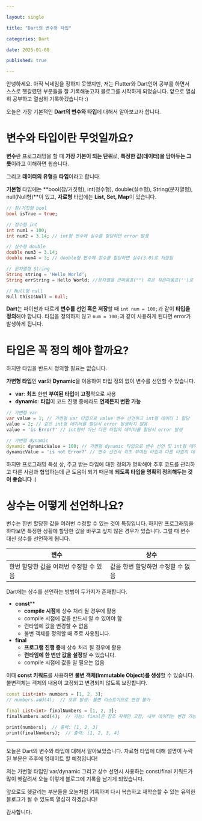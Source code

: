 ```yaml
---

layout: single

title: "Dart의 변수와 타입"

categories: Dart

date: 2025-01-08

published: true

---
```




안녕하세요. 아직 닉네임을 정하지 못했지만, 저는 Flutter와 Dart언어 공부를 하면서 스스로 헷갈렸던 부분들을 잘 기록해놓고자 블로그를 시작하게 되었습니다. 앞으로 열심히 공부하고 열심히 기록하겠습니다 :) 



오늘은 가장 기본적인 **Dart의 변수와 타입**에 대해서 알아보고자 합니다. 





# 변수와 타입이란 무엇일까요?

**변수**란 프로그래밍을 할 때 **가장 기본이 되는 단위**로, **특정한 값(데이터)을 담아두는 그릇**이라고 이해하면 쉽습니다. 

그리고 **데이터의 유형**을 **타입**이라고 합니다.

**기본형** 타입에는 **bool(참/거짓형), int(정수형), double(실수형), String(문자열형), null(Null형)**이 있고, **자료형** 타입에는 **List, Set, Map**이 있습니다.

```dart
// 참/거짓형 bool
bool isTrue = true;

// 정수형 int
int num1 = 100;
int num2 = 3.14; // int형 변수에 실수를 할당하면 error 발생

// 실수형 double
double num3 = 3.14;
double num4 = 3; // double형 변수에 정수를 할당하면 실수(3.0)로 저장됨

// 문자열형 String
String string = 'Hello World';
String errString = Hello World; //문자열을 큰따옴표("") 혹은 작은따옴표('')로 감싸주지 않으면 error 발생

// Null형 null
Null thisIsNull = null;
```

**Dart**는 파이썬과 다르게 **변수를 선언 혹은 저장**할 때 `int num = 100;`과 같이 **타입을 정의**해야 합니다.  타입을 정의하지 않고 `num = 100;`과 같이 사용하게 된다면 error가 발생하게 됩니다.





# 타입은 꼭 정의 해야 할까요?

하지만 타입을 반드시 정의할 필요는 없습니다. 

**가변형 타입**인 **var**와 **Dynamic**을 이용하여 타입 정의 없이 변수를 선언할 수 있습니다.



- **var**: **최초** 한번 **부여된 타입**이 **고정**적으로 사용
- **dynamic**: **타입**이 코드 진행 중에라도 **언제든지 변환 가능**

```dart
// 가변형 var
var value = 1; // 가변형 var 타입으로 value 변수 선언하고 int형 데이터 1 할당
value = 2; // 같은 int형 데이터를 할당시 error 발생하지 않음
value = 'is Error?' // int형이 아닌 다른 타입의 데이터를 할당시 error 발생

// 가변형 dynamic
dynamic dynamicValue = 100; // 가변형 dynamic 타입으로 변수 선언 및 int형 데이터 할당
dynamicValue = 'is not Error?' // 변수 선언시 최초 부여된 타입과 다른 타입의 데이터를 할당해도 error 발생하지 않음
```

하지만 프로그래밍 특성 상, 주고 받는 타입에 대한 정의가 명확해야 추후 코드를 관리하고 다른 사람과 협업하는데 큰 도움이 되기 때문에  **되도록 타입을 명확히 정의해두는 것이 좋습니다** :)





# 상수는 어떻게 선언하나요?

변수는 한번 할당한 값을 여러번 수정할 수 있는 것이 특징입니다. 하지만 프로그래밍을 하다보면 특정한 상황에 할당한 값을 바꾸고 싶지 않은 경우가 있습니다.  그럴 때 변수 대신 상수를 선언하게 됩니다.

| 변수                                   | 상수                              |
| -------------------------------------- | --------------------------------- |
| 한번 할당한 값을 여러번 수정할 수 있음 | 값을 한번 할당하면 수정할 수 없음 |

Dart에는 상수를 선언하는 방법이 두가지가 존재합니다.

- **const**** 
  - **compile 시점**에 상수 처리 될 경우에 활용
  - compile 시점에 값을 반드시 알 수 있어야 함
  - 런타임에 값을 변경할 수 없음
  - 불변 객체를 정의할 때 주로 사용됩니다.
- **final** 
  - **프로그램 진행 중**에 상수 처리 될 경우에 활용
  - **런타임에 한 번만 값을 설정**할 수 있습니다.
  - compile 시점에 값을 알 필요는 없음



이때 **const 키워드**를 사용하면 **불변 객체(Immutable Object)를 생성**할 수 있습니다. 불변객체는 객체의 내용이 고정되고 변경되지 않도록 보장합니다.

```dart
const List<int> numbers = [1, 2, 3];
// numbers.add(4);  // 오류 발생: 불변 리스트이므로 변경 불가

final List<int> finalNumbers = [1, 2, 3];
finalNumbers.add(4);  // 가능: final은 참조 자체만 고정, 내부 데이터는 변경 가능

print(numbers);  // 출력: [1, 2, 3]
print(finalNumbers);  // 출력: [1, 2, 3, 4]
```



------



오늘은 Dart의 변수와 타입에 대해서 알아보았습니다. 자료형 타입에 대해 설명이 누락된 부분은 추후에 업데이트 할 예정입니다!

저는 가변형 타입인 var/dynamic 그리고 상수 선언시 사용하는 const/final 키워드가 많이 헷갈려서 오늘 이렇게 블로그에 기록을 남기게 되었습니다.

앞으로도 헷갈리는 부분들을 오늘처럼 기록하며 다시 복습하고 재학습할 수 있는 유익한 블로그가 될 수 있도록 열심히 하겠습니다!

감사합니다.